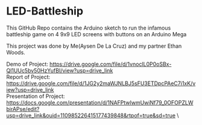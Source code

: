# LED-Battleship
This GitHub Repo contains the Arduino sketch to run the infamous battleship game on 4 9x9 LED screens with buttons on an Arduino Mega 

This project was done by Me(Aysen De La Cruz) and my partner Ethan Woods.

Demo of Project: https://drive.google.com/file/d/1vnoclL0P0oSBx-Ql1UUc5bv50HzYufBI/view?usp=drive_link \
Report of Project: https://drive.google.com/file/d/1JG2y2maWJNLBJ5sFU3ETDpcPAeC7i1xK/view?usp=drive_link \
Presentation of Project: https://docs.google.com/presentation/d/1NAFPtwIwmUwiNf79_0OFOPZLWbirAPse/edit?usp=drive_link&ouid=110985226415177439848&rtpof=true&sd=true \
